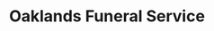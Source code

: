 ---
title: "Oaklands Funeral Service"
url: /chichester/oaklands-funeral-service/
shop: Bestattungen
---